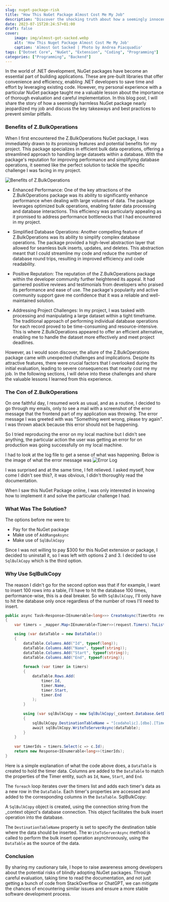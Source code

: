 ```yaml
---
slug: nuget-package-risk
title: "How This NuGet Package Almost Cost Me My Job"
description: "Discover the shocking truth about how a seemingly innocent NuGet package nearly derailed my career. Learn from my experience and avoid the pitfalls. Read now!"
date: 2023-07-15T20:24:57+01:00
draft: false
cover:
    image: img/almost-got-sacked.webp
    alt: 'How This Nuget Package Almost Cost Me My Job'
    caption: 'Almost Got Sacked | Photo by Andrea Piacquadio'
tags: ["Dotnet Core", "NuGet", "Extension", "Coding", "Programming"]
categories: ["Programming", "Backend"]
---
```


In the world of .NET development, NuGet packages have become an essential part of building applications. These are pre-built libraries that offer convenience and efficiency, enabling .NET developers to save time and effort by leveraging existing code. However, my personal experience with a particular NuGet package taught me a valuable lesson about the importance of thorough evaluation and careful implementation. In this blog post, I will share the story of how a seemingly harmless NuGet package nearly jeopardized my job and discuss the key takeaways and best practices to prevent similar pitfalls.


### Benefits of Z.BulkOperations
When I first encountered the Z.BulkOperations NuGet package, I was immediately drawn to its promising features and potential benefits for my project. This package specializes in efficient bulk data operations, offering a streamlined approach to handling large datasets within a database. With the package's reputation for improving performance and simplifying database operations, it seemed like the perfect solution to tackle the specific challenge I was facing in my project.

![Benefits of Z.BulkOperations](/img/benefits-of-z-bulkOperations.webp)

- Enhanced Performance:
One of the key attractions of the Z.BulkOperations package was its ability to significantly enhance performance when dealing with large volumes of data. The package leverages optimized bulk operations, enabling faster data processing and database interactions. This efficiency was particularly appealing as it promised to address performance bottlenecks that I had encountered in my project.

- Simplified Database Operations:
Another compelling feature of Z.BulkOperations was its ability to simplify complex database operations. The package provided a high-level abstraction layer that allowed for seamless bulk inserts, updates, and deletes. This abstraction meant that I could streamline my code and reduce the number of database round trips, resulting in improved efficiency and code readability.

- Positive Reputation:
The reputation of the Z.BulkOperations package within the developer community further heightened its appeal. It had garnered positive reviews and testimonials from developers who praised its performance and ease of use. The package's popularity and active community support gave me confidence that it was a reliable and well-maintained solution.

- Addressing Project Challenges:
In my project, I was tasked with processing and manipulating a large dataset within a tight timeframe. The traditional approach of performing individual database operations for each record proved to be time-consuming and resource-intensive. This is where Z.BulkOperations appeared to offer an efficient alternative, enabling me to handle the dataset more effectively and meet project deadlines.

However, as I would soon discover, the allure of the Z.BulkOperations package came with unexpected challenges and implications. Despite its attractive features, there were crucial factors that I overlooked during the initial evaluation, leading to severe consequences that nearly cost me my job. In the following sections, I will delve into these challenges and share the valuable lessons I learned from this experience.


### The Con of Z.BulkOperations

On one faithful day, I resumed work as usual, and as a routine, I decided to go through my emails, only to see a mail with a screenshot of the error message that the frontend part of my application was throwing. The error message I was greeted with was "Something went wrong, please try again". I was thrown aback because this error should not be happening.

So I tried reproducing the error on my local machine but I didn't see anything, the particular action the user was getting an error for on production was going successfully on my local machine.

I had to look at the log file to get a sense of what was happening. Below is the image of what the error message was
![Error Log](/img/error-log.webp)

I was surprised and at the same time, I felt relieved. I asked myself, how come I didn't see this?, it was obvious, I didn't thoroughly read the documentation.

When I saw this NuGet Package online, I was only interested in knowing how to implement it and solve the particular challenge I had.

### What Was The Solution?

The options before me were to:
- Pay for the NuGet package
- Make use of `AddRangeAsync`
- Make use of `SqlBulkCopy`

Since I was not willing to pay $300 for this NuGet extension or package, I decided to uninstall it, so I was left with options 2 and 3. I decided to use `SqlBulkCopy` which is the third option.

### Why Use SqlBulkCopy
The reason I didn't go for the second option was that if for example, I want to insert 100 rows into a table, I'll have to hit the database 100 times, performance-wise, this is a deal breaker. So with `SqlBulkCopy`, I'll only have to hit the database only once regardless of the number of rows I'll need to insert.

```C#
public async Task<Response<IEnumerable<long>>> CreateAsync(TimerDto request)
{
    var timers = _mapper.Map<IEnumerable<Timer>>(request.Timers).ToList();

    using (var dataTable = new DataTable())
    {
        dataTable.Columns.Add("Id", typeof(long));
        dataTable.Columns.Add("Name", typeof(string));
        dataTable.Columns.Add("Start", typeof(string));
        dataTable.Columns.Add("End", typeof(string));
    
        foreach (var timer in timers)
        {
            dataTable.Rows.Add(
                timer.Id,
                timer.Name,
                timer.Start,
                timer.End
            );
        }
    
        using (var sqlBulkCopy = new SqlBulkCopy(_context.Database.GetDbConnection().ConnectionString))
        {
            sqlBulkCopy.DestinationTableName = "[codaholic].[dbo].[Timer]";
            await sqlBulkCopy.WriteToServerAsync(dataTable);
        }
    }
    
    var timerIds = timers.Select(c => c.Id);
    return new Response<IEnumerable<long>>(timerIds);
}
```


Here is a simple explanation of what the code above does, a `DataTable` is created to hold the timer data. Columns are added to the `DataTable` to match the properties of the Timer entity, such as `Id`, `Name`, `Start`, and `End`.

The `foreach` loop iterates over the timers list and adds each timer's data as a new row in the `DataTable`. Each timer's properties are accessed and added to the corresponding columns in the `DataTable`.
SqlBulkCopy:

A `SqlBulkCopy` object is created, using the connection string from the _context object's database connection. This object facilitates the bulk insert operation into the database.

The `DestinationTableName` property is set to specify the destination table where the data should be inserted.
The `WriteToServerAsync` method is called to perform the bulk insert operation asynchronously, using the `DataTable` as the source of the data.

### Conclusion

By sharing my cautionary tale, I hope to raise awareness among developers about the potential risks of blindly adopting NuGet packages. Through careful evaluation, taking time to read the documentation, and not just getting a bunch of code from StackOverflow or ChatGPT, we can mitigate the chances of encountering similar issues and ensure a more stable software development process.




